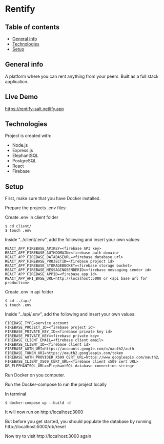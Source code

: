 # Rentify

## Table of contents
* [General info](#general-info)
* [Technologies](#technologies)
* [Setup](#setup)

## General info
A platform where you can rent anything from your peers. Built as a full stack application.

## Live Demo
https://rentify-salt.netlify.app
	
## Technologies
Project is created with:
* Node.js
* Express.js
* ElephantSQL
* PostgreSQL
* React
* Firebase
	
## Setup
First, make sure that you have Docker installed.

Prepare the projects .env files:

Create .env in client folder
```
$ cd client/
$ touch .env
```
Inside "../client/.env", add the following and insert your own values:
```
REACT_APP_FIREBASE_APIKEY=<firebase API key>
REACT_APP_FIREBASE_AUTHDOMAIN=<firebase auth domain>
REACT_APP_FIREBASE_DATABASEURL=<firebase database url>
REACT_APP_FIREBASE_PROJECTID=<firebase project id>
REACT_APP_FIREBASE_STORAGEBUCKET=<firebase storage bucket>
REACT_APP_FIREBASE_MESSAGINGSENDERID=<firebase messaging sender id>
REACT_APP_FIREBASE_APPID=<firebase app id>
REACT_APP_API_BASE_URL=http://localhost:5000 or <api base url for production>
```

Create .env in api folder
```
$ cd ../api/
$ touch .env
```
Inside "../api/.env", add the following and insert your own values:
```
FIREBASE_TYPE=service_account
FIREBASE_PROJECT_ID=<firebase project id>
FIREBASE_PRIVATE_KEY_ID=<firebase private key id>
FIREBASE_PRIVATE_KEY=<firebase private key>
FIREBASE_CLIENT_EMAIL=<firebase client email>
FIREBASE_CLIENT_ID=<firebase client id>
FIREBASE_AUTH_URI=https://accounts.google.com/o/oauth2/auth
FIREBASE_TOKEN_URI=https://oauth2.googleapis.com/token
FIREBASE_AUTH_PROVIDER_X509_CERT_URL=https://www.googleapis.com/oauth2/v1/certs
FIREBASE_CLIENT_X509_CERT_URL=<firebase client x509 cert URL>
DB_ELEPHANTSQL_URL=<ElephantSQL database connection string>
```

Run Docker on you computer.

Run the Docker-compose to run the project locally

In terminal
```
$ docker-compose up --build -d
```

It will now run on http://localhost:3000

But before you get started, you should populate the database by running http://localhost:5000/db/reset

Now try to visit http://localhost:3000 again
